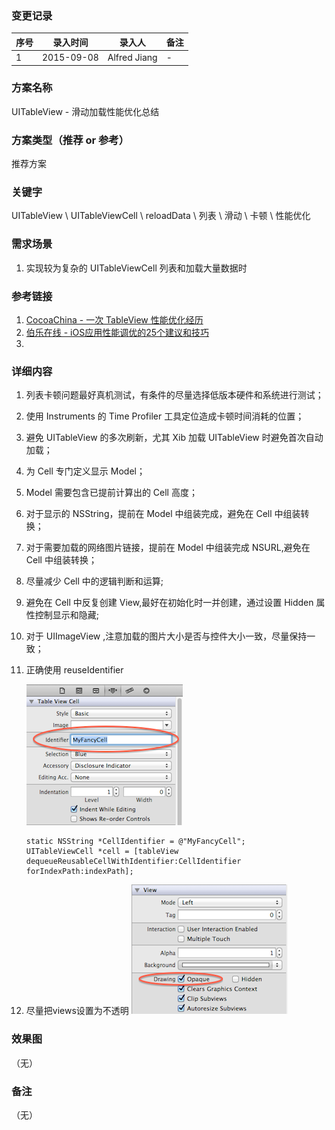 ### 变更记录
| 序号 | 录入时间 | 录入人 | 备注 |
| -- | -- | -- | -- |
| 1 | 2015-09-08 | Alfred Jiang | - |

### 方案名称
UITableView - 滑动加载性能优化总结

### 方案类型（推荐 or 参考）
推荐方案

### 关键字
UITableView \ UITableViewCell \ reloadData \ 列表 \ 滑动 \ 卡顿 \ 性能优化

### 需求场景
1. 实现较为复杂的 UITableViewCell 列表和加载大量数据时

### 参考链接
1. [CocoaChina - 一次 TableView 性能优化经历](http://www.cocoachina.com/ios/20150906/13212.html)
2. [伯乐在线 - iOS应用性能调优的25个建议和技巧](http://blog.jobbole.com/37984/)
3. 

### 详细内容

1. 列表卡顿问题最好真机测试，有条件的尽量选择低版本硬件和系统进行测试；
2. 使用 Instruments 的 Time Profiler 工具定位造成卡顿时间消耗的位置；
3. 避免 UITableView 的多次刷新，尤其 Xib 加载 UITableView 时避免首次自动加载；
4. 为 Cell 专门定义显示 Model；
5. Model 需要包含已提前计算出的 Cell 高度；
6. 对于显示的 NSString，提前在 Model 中组装完成，避免在 Cell 中组装转换；
7. 对于需要加载的网络图片链接，提前在 Model 中组装完成 NSURL,避免在 Cell 中组装转换；
8. 尽量减少 Cell 中的逻辑判断和运算;
9. 避免在 Cell 中反复创建 View,最好在初始化时一并创建，通过设置 Hidden 属性控制显示和隐藏;
10. 对于 UIImageView ,注意加载的图片大小是否与控件大小一致，尽量保持一致；
11. 正确使用 reuseIdentifier 

    ![image](images/ReuseIdentifier.png)

        static NSString *CellIdentifier = @"MyFancyCell";
        UITableViewCell *cell = [tableView dequeueReusableCellWithIdentifier:CellIdentifier forIndexPath:indexPath];
        
12. 尽量把views设置为不透明
![](Opaque.png)
### 效果图
（无）

### 备注
（无）